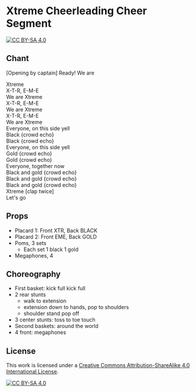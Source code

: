 # Xtreme Cheerleading Cheer Segment

[![CC BY-SA 4.0][cc-by-sa-shield]][cc-by-sa]

## Chant

\[Opening by captain\] Ready! We are

Xtreme  
X-T-R, E-M-E  
We are Xtreme  
X-T-R, E-M-E  
We are Xtreme  
X-T-R, E-M-E  
We are Xtreme  
Everyone, on this side yell  
Black {crowd echo}  
Black {crowd echo}  
Everyone, on this side yell  
Gold {crowd echo}  
Gold {crowd echo}  
Everyone, together now  
Black and gold {crowd echo}  
Black and gold {crowd echo}  
Black and gold {crowd echo}  
Xtreme \[clap twice\]  
Let's go

## Props

- Placard 1: Front XTR, Back BLACK
- Placard 2: Front EME, Back GOLD
- Poms, 3 sets
  - Each set 1 black 1 gold
- Megaphones, 4 

## Choreography

- First basket: kick full kick full
- 2 rear stunts 
  - walk to extension
  - extension down to hands, pop to shoulders
  - shoulder stand pop off
- 3 center stunts: toss to toe touch
- Second baskets: around the world
- 4 front: megaphones

## License

This work is licensed under a [Creative Commons Attribution-ShareAlike 4.0 International License][cc-by-sa].

[![CC BY-SA 4.0][cc-by-sa-image]][cc-by-sa]

[cc-by-sa]: http://creativecommons.org/licenses/by-sa/4.0/
[cc-by-sa-image]: https://licensebuttons.net/l/by-sa/4.0/88x31.png
[cc-by-sa-shield]: https://img.shields.io/badge/License-CC%20BY--SA%204.0-lightgrey.svg
